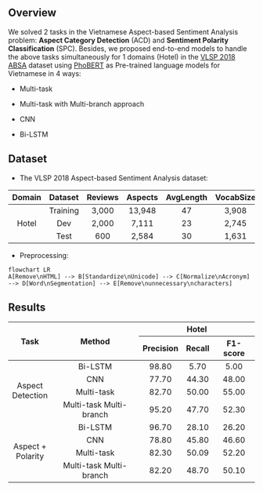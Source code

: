 

## Overview

We solved 2 tasks in the Vietnamese Aspect-based Sentiment Analysis problem: **Aspect Category Detection** (ACD) and **Sentiment Polarity Classification** (SPC). Besides, we proposed end-to-end models to handle the above tasks simultaneously for 1 domains (Hotel) in the [VLSP 2018 ABSA](https://vlsp.org.vn/vlsp2018/eval/sa) dataset using [PhoBERT](https://github.com/VinAIResearch/PhoBERT) as Pre-trained language models for Vietnamese in 4 ways: 
- Multi-task

- Multi-task with Multi-branch approach

- CNN

- Bi-LSTM


## Dataset
- The VLSP 2018 Aspect-based Sentiment Analysis dataset:

|   Domain   |  Dataset | Reviews | Aspects | AvgLength | VocabSize | DiffVocab |
|:----------:|:--------:|:-------:|:-------:|:---------:|:---------:|:---------:|
|            | Training |  3,000  |  13,948 |     47    |   3,908   |     -     |
|    Hotel   |    Dev   |  2,000  |  7,111  |     23    |   2,745   |   1,059   |
|            |   Test   |   600   |  2,584  |     30    |   1,631   |    346    |

- Preprocessing: 
```mermaid 
flowchart LR
A[Remove\nHTML] --> B[Standardize\nUnicode] --> C[Normalize\nAcronym] --> D[Word\nSegmentation] --> E[Remove\nunnecessary\ncharacters]
```

## Results
<table>
<thead>
  <tr>
    <th rowspan="2">Task</th>
    <th rowspan="2">Method</th>
    <th colspan="3">Hotel</th>
  </tr>
  <tr>
    <th>Precision</th>
    <th>Recall</th>
    <th>F1-score</th>
  </tr>
</thead>
<tbody>
  <tr>
    <td align="center" rowspan="4">Aspect<br>Detection</td>
    <td align="center">Bi-LSTM</td>
    <td align="center">98.80</td>
    <td align="center">5.70</td>
    <td align="center">5.00</td>
  </tr>
  <tr>
    <td align="center">CNN</td>
    <td align="center">77.70</td>
    <td align="center">44.30</td>
    <td align="center">48.00</td>
  </tr>
  <tr>
    <td align="center">Multi-task</td>
    <td align="center">82.70</td>
    <td align="center">50.00</td>
    <td align="center">55.00</td>
  </tr>
  <tr>
    <td align="center">Multi-task Multi-branch</td>
    <td align="center">95.20</td>
    <td align="center">47.70</td>
    <td align="center">52.30</td>
  </tr>
  <tr>
    <td align="center" rowspan="4">Aspect +<br>Polarity</td>
    <td align="center">Bi-LSTM</td>
    <td align="center">96.70</td>
    <td align="center">28.10</td>
    <td align="center">26.20</td>
  </tr>
  <tr>
    <td align="center">CNN</td>
    <td align="center">78.80</td>
    <td align="center">45.80</td>
    <td align="center">46.60</td>
  </tr>
  <tr>
    <td align="center">Multi-task</td>
    <td align="center">82.30</td>
    <td align="center">50.09</td>
    <td align="center">52.20</td>
  </tr>
  <tr>
    <td align="center">Multi-task Multi-branch</td>
    <td align="center">82.20</td>
    <td align="center">48.70</td>
    <td align="center">50.10</td>
  </tr>
</tbody>
</table>
